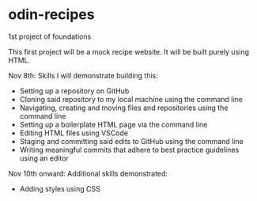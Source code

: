 # odin-recipes
1st project of foundations

This first project will be a mock recipe website. It will be built purely using HTML.

Nov 8th: Skills I will demonstrate building this: 
- Setting up a repository on GitHub
- Cloning said repository to my local machine using the command line
- Navigating, creating and moving files and repositories using the command line
- Setting up a boilerplate HTML page via the command line
- Editing HTML files using VSCode
- Staging and committing said edits to GitHub using the command line
- Writing meaningful commits that adhere to best practice guidelines using an editor

Nov 10th onward: Additional skills demonstrated:
- Adding styles using CSS